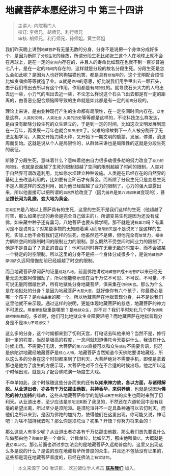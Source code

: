 # 地藏菩萨本愿经讲习 中 第三十四讲

> 主讲人: 内院看门人 <br />
> 校订: 李师兄，胡师兄，利行师兄 <br />
> 审核: 胡师兄，利行师兄，孙师姐，黄兰师姐 <br />

我们昨天晚上讲到`地藏菩萨`有无量无数的分身，分身不是说把一个身体分成好多个，是因为断除了`分段生死`的缘故，所谓分段生死比如张三这个人在地球上就不会在月球上，是在一定的`空间`内存在的，并且人的寿命比如现在也就不到一百岁普遍七八十，是在一定的`时间`内存在的，这样就是分段的故名分段生死。分段生死是怎么会如此呢？是因为人也好狗狗猫猫也罢，都是具有`烦恼障`的，这个无明配合烦恼比如贪嗔痴等等就造了业。`业`就是`作用`的意思，好比说我们用手甩出去一颗石头，由于我们甩出去所以有这个作用，作用都是有`局限性`的。就导致石头大力的人甩出去远一些，小力气的甩出去近一些，不论怎么样说这个石头飞出去都是有一定的距离的，由善恶业配合烦恼障导致的生命就是如此都是有一定的`距离`分段的。

理论上来讲，是由业种现行产生的生命都有局限性，在一定空间时间内存在。`众生`是这样，`人类的文明`，`人类社会` `人类的历史`等等都是这样的，不论科技怎么样发达，是由没有断除分段生死的众生建立的，于是到一定的时间，比如这次文明发展到现在一万年，再发展一万年也就会`灰灰湮灭`了。灾难的缘故剩下一点人被分割开了无法互相学习。人类又开始刀耕火种，又开始下一期文明的启蒙，发展，停滞，消退周而复始。这就是说从个人是局限性的，从群体来讲也是局限性的这就是分段生死的表征。

断除了分段生死，意味着什么？意味着他由自力很多劫很多劫的努力改变了`业力的局限性`，也就是说超越了生死的限制超越了空间的限制超越了时间的限制，人类对于自然界可谓改造利用，比如修水坝建立种种设施。人类是在已经存在的自然界的基础上去改造利用的，比如要有金矿石才有黄金。而断除了分段生死只是变易生死不是人类这样的改造利用，因为他已经超越了业力的限制了，心力的强大显露出来，所以他直接可以把所谓的`自然界`给改变了（因为`器界`是`第八识如来藏`变现的），甚至**搅长河为乳糜，变大地为黄金**。

`变易生死`是八地以上菩萨具有的生死，这里的生死不是我们这样的生死（他超越了时空，那么如果示现的寿命是完全自己做主的）。所谓变易生死是因为还没有成佛，如来藏中种子还有熏习，八地菩萨也要从佛学啊，那不就是说`有熏习`吗？有熏习是不是说`有生`？对某些事物的无知随着熏习而`渐渐消灭`是不是说`死`？是这样的生死，实际上他不会有我们这样的生死，他虽然还不是佛，但他完全有`智慧`力，`福德`力解除空间的限制时间的限制业力的限制。那么既然不受空间时间业力的限制了，他是不是自由了？真正的自由了！他可以同时存在无量无数的时空中，而不会被某一个特定的时空限制。所以这里的分身不是把一个身体分成很多个，是说`地藏菩萨摩诃萨`久远阿僧伽劫前已经超越了时空的限制。

而且地藏菩萨摩诃萨的证量`远超八地`，前面佛陀讲过`地藏菩萨`成`十地菩萨`以来已经无量无边无数阿僧伽劫了，所以他能够示现在百千万亿不可思、不可议、不可量、不可说无量阿僧祇世界，所有地狱处分身地藏菩萨，俱来集在`忉利天宫`。那么为什么是在地狱处的分身？是因为地藏菩萨`大慈大悲`，就好像你有六个孩子，你最费心是哪一个孩子？是`病痛最重`的那一个。所以地藏菩萨在地狱普现分身，并不是说我们这里他就不来示现。通过这样的说明，更能体现地藏菩萨的慈悲，地藏菩萨的神力不可思议。`障重罪重`极重是哪里？是`地狱众生`，对不对？我们平时劝化几个学`伪佛教藏密喇嘛教`的，多难啊，他们可比地狱众生业障要轻吧？而地藏菩萨在地狱普现分身是不是`神力不可思议`？

这么多的分身，这个时候都来到了忉利天宫，打电话去叫他来的？当然不是，修行到一定的程度，当然是极高的程度，一念间就知道佛陀今天要讲什么，我该在什么时候出场。不需要打电话，大菩萨的`第八识`直接可以和众生`感应`不需要言语，何况是佛陀讲地藏经地藏菩萨是`核心人物`，地藏菩萨当然知道今天佛陀要讲地藏经，所以这么多的分身在这个时刻都来到了忉利天，大菩萨绝对不需要手机，即便是拿着那也是他为了度生的方便示现，大菩萨绝对不会在不合适的时候出场，他之所以这个时候出现，就是为了配合佛陀演一场度生大戏。

不单单如此，这个时候随这些分身而来的还有**以如来神力故，各以方面，与诸得解脱。从业道出者，亦各有千万亿那由他数，共持香华，来供养佛**，也就是说因为**佛陀的神力加持**的缘故，这些从地藏菩萨修学的能够`出离生死`的众生也同时来到了忉利天。从业道出者，至少应该是`须陀洹果`断了我见的，不然还在六道轮回中没有丝毫的希望出离，所以至少是须陀洹。是须陀洹并不一定具备神通可以去忉利天，而他们之所以来到，是因为佛陀的加持力，使得他们在这里出现，你可能又说，神话吧！为啥不加持我去呢？那么你是须陀洹？初果？开悟？你努力将来会的！

那么这些人有多少呢？从业道出者亦各有千万亿那由他数，那么我们首先要说什么叫做那由他？`那由他`是一个单位，计数单位，比如亿万，那由他叫做`亿`，大概就是说`亿乘以亿`。那么前面也讲过参加法会的是地藏菩萨久远劫普度的，这里又出现这么多是说的什么？是说的现在地藏菩萨所普度的众生，并且还不包括没有证果的，这些都是现在地藏菩萨普度的，已经在佛法上`有实证的`。

> 本文来源于 QQ 唯识群， 欢迎诸位学人点击 **[联系我们](https://mp.weixin.qq.com/s/lZCfWjmLjgNR165Tx4_bCQ)** 加入。
